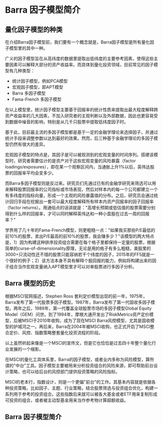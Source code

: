 # Barra 因子模型简介

## 量化因子模型的种类

在介绍Barra因子模型前，我们要有一个概念就是，Barra因子模型是所有量化因子模型里的其中一种。

广义的因子模型旨在从高纬度的数据里提取出低纬度的主要参考因素，使得这些主要因素可以解释大部分的资产收益率。而具体到量化投资领域，目前常见的因子模型有几种类型：
- 统计因子模型，例如PCA模型
- 宏观因子模型，即APT模型 
- Barra 多因子模型
- Fama-French 多因子模型

在以上模型里，统计因子模型主要基于回报率的统计性质来提取出最大程度解释跨资产收益率的几大因素，不加入研究者的主观判断以及外部数据，因此也更容易受到数据中噪音的影响，特别是从几千只股票中提取低纬度因子时。

基于此，目前最主流的多因子模型都是基于一定的金融学理论来选择因子，并通过统计手段来调整参数以达到最好的效果。然而，后三种基于金融学理论的多因子模型仍然有很大的差异。

宏观因子模型的特点是，其因子是可以被观测到的宏观变量的时间序列。搭建该模型时，研究者需要估计的是资产对于这些宏观变量的风险暴露（factor loadings/exposures），即在某一个观察区间内，当通胀上升1%以后，英伟达股票的回报率平均会变多少。

而Barra多因子模型则是反过来。研究员们先通过已有的金融学研究来筛选可以用来解释股票回报率的公司指标或市场表现，然后对样本内的每一个公司都建立一个有多纬度的指标向量，形成一个主观的风险暴露值的分布。之后，研究员会通过统计回归手段在挖掘出一套可以最大程度解释所有样本内资产回报率的因子回报率（factor returns）。用通俗点的话讲就是："高增长预期或低估值的股票需要分别得到什么样的回报率，才可以同时解释英伟达和一种小盘股在过去一周的回报率？"

学界用了几十年的Fama-French模型，则更粗糙一点："如果我买那些P/E最低的前10%的股票，卖出P/E最高的前10%的股票，我会赚多少？"该模型的两大特点是，1）因为构建这种排序投资组合需要在每个格子里都保持一定量的股票，根据简单的curse-of-dimensionality原理，无论是用的格子有多么粗糙，美股里的3000+只流动性还不错的股票只能容纳若干个纬度的因子，2015年的FF5就是一个很好的例子；2）该方法本身不具有解释个股回报的能力，例如将构建出来的因子组合当作宏观变量纳入APT模型里才可以对单股票进行多因子分析。

## Barra 模型的历史

根据MSCI官网描述，Stephen Ross 套利定价模型出现的前一年，1975年，Barra发布了第一代股票多因子模型。1987年，Barra发布了第一代固收多因子模型。两年之后，1989年，第一代覆盖全球股票市场的多因子模型Global Equity Model（GEM）问世。到了1994年，摩根大通开发出了RiskMetrics资产定价模型，后被MSCI于2010年收购，成为了现在MSCI Barra风控模型，尤其是固收模型的护城河之一。再后来，Barra在2004年被MSCI收购，也正式开启了MSCI整合定价、风控、指数策略整套量化投资流程的阶段。

以上虽然听起来像是一个MSCI的宣传文，但是它也恰恰是过去四十年整个量化行业发展的一个缩影。

在MSCI的量化工具体系里，Barra的因子模型，或者业内多称为风险模型，算所谓的"中台"工具。因子模型主要被用来分析投资组合的风险来源，即可帮助前台设计策略，也可以给后台的风控部门提供投资策略的风险指标。

MSCI的老本行，指数设计，则是一个更偏"前台"的工作。其基本内容就是依据各种投资策略，比如因子、主题、行业策略，结合股票筛选与投资组合优化，构建一系列用于参考的投资组合。这些指数后来就可以被各大基金或者ETF用来复制形成可投资的组合，或者被主动型基金用来当作参考物计算超额收益。

## Barra 因子模型简介



